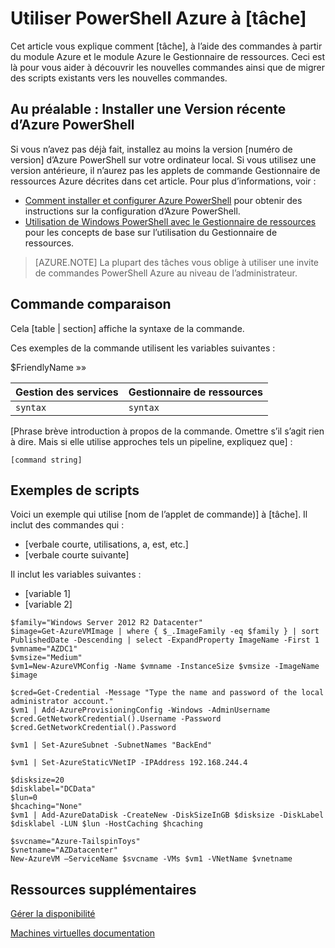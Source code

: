 <!--save a copy of this file to your local repo. It's important that you follow the naming conventions by starting with the service name, and use lowercase only for the file name. See "file-names-and-locations.md" under the "contributor-guide" folder in your repo.

Info to help you use the template are enclosed in the Markdown comments using the caret, hyphen, dash syntax. Delete these from your file.

Text not wrapped in comment syntax is intended to be used as is, or with updates enclosed in [  ]. Add the info and delete the bracket. 

Pay attention to spacing and indents. They affect formatting. 

--> 

<!--replace this with Properties and Tags sections. These are required sections. See "article-metadata.md" in under the "contributor-guide" folder in your repo. Attributes in each section can be placed on separate lines to make them easier to read and check-->

# <a name="use-azure-powershell-to-task"></a>Utiliser PowerShell Azure à [tâche]

Cet article vous explique comment [tâche], à l’aide des commandes à partir du module Azure et le module Azure le Gestionnaire de ressources. Ceci est là pour vous aider à découvrir les nouvelles commandes ainsi que de migrer des scripts existants vers les nouvelles commandes.

## <a name="prerequisite-install-a-recent-version-of-azure-powershell"></a>Au préalable : Installer une Version récente d’Azure PowerShell

Si vous n’avez pas déjà fait, installez au moins la version [numéro de version] d’Azure PowerShell sur votre ordinateur local. Si vous utilisez une version antérieure, il n’aurez pas les applets de commande Gestionnaire de ressources Azure décrites dans cet article. Pour plus d’informations, voir :
 
- [Comment installer et configurer Azure PowerShell](install-configure-powershell.md) pour obtenir des instructions sur la configuration d’Azure PowerShell.
- [Utilisation de Windows PowerShell avec le Gestionnaire de ressources](powershell-azure-resource-manager.md) pour les concepts de base sur l’utilisation du Gestionnaire de ressources.

> [AZURE.NOTE] La plupart des tâches vous oblige à utiliser une invite de commandes PowerShell Azure au niveau de l’administrateur.

## <a name="command-comparison"></a>Commande comparaison

Cela [table | section] affiche la syntaxe de la commande.

<!--[optional image - to use an image in this article, add a folder with the same name as the article file name without extension, inside the Media folder of the repo. Use only this folder to store the images. Don't attempt to use a common folder to share images you want to use in more than 1 file.]
Then, use the following syntax to add a reference to the image in your article:
![](./media/name-of-file-without-extension/image-name-no-spaces.png)
-->

<!--if a command string uses variables, define the variables first, using the  following construction. In some cases the variable is straightforward and doesn't need much explanation. But parameters such as location and size can benefit from brief explanation or listing all accepted values:--> 

Ces exemples de la commande utilisent les variables suivantes :

$FriendlyName »<Describe value>»

<!-- if it makes more sense to present this in a table, use this. Otherwise, delete. The table won't render until it's in Github or published to Sandbox.-->

Gestion des services | Gestionnaire de ressources
---|----
`syntax` | `syntax`


<!--if it makes more sense to present this one command block after the other instead of a table, use this. Otherwise, delete-->
  
[Phrase brève introduction à propos de la commande. Omettre s’il s’agit rien à dire. Mais si elle utilise approches tels un pipeline, expliquez que] :

    [command string]

## <a name="script-examples"></a>Exemples de scripts

Voici un exemple qui utilise [nom de l’applet de commande)] à [tâche]. Il inclut des commandes qui :

- [verbale courte, utilisations, a, est, etc.]
- [verbale courte suivante] 

<!--include this statement if it uses variables that weren't introduced earlier-->Il inclut les variables suivantes :

- [variable 1]
- [variable 2]

<!--This shows you how a recent example was presented as well as how it was formatted. Preceding each line with one tab or four spaces to format in a code block-->

    $family="Windows Server 2012 R2 Datacenter"
    $image=Get-AzureVMImage | where { $_.ImageFamily -eq $family } | sort PublishedDate -Descending | select -ExpandProperty ImageName -First 1
    $vmname="AZDC1"
    $vmsize="Medium"
    $vm1=New-AzureVMConfig -Name $vmname -InstanceSize $vmsize -ImageName $image
    
    $cred=Get-Credential -Message "Type the name and password of the local administrator account."
    $vm1 | Add-AzureProvisioningConfig -Windows -AdminUsername $cred.GetNetworkCredential().Username -Password $cred.GetNetworkCredential().Password
    
    $vm1 | Set-AzureSubnet -SubnetNames "BackEnd"
    
    $vm1 | Set-AzureStaticVNetIP -IPAddress 192.168.244.4
    
    $disksize=20
    $disklabel="DCData"
    $lun=0
    $hcaching="None"
    $vm1 | Add-AzureDataDisk -CreateNew -DiskSizeInGB $disksize -DiskLabel $disklabel -LUN $lun -HostCaching $hcaching
    
    $svcname="Azure-TailspinToys"
    $vnetname="AZDatacenter"
    New-AzureVM –ServiceName $svcname -VMs $vm1 -VNetName $vnetname


## <a name="additional-resources"></a>Ressources supplémentaires
<!--At a minimum, include a link back to the migration task list article. Use the formats shown below. See create-links-markdown.md for more info -->
<!--use this format for links to other articles, such as the migration task list. -->
[Gérer la disponibilité](virtual-machines-windows-manage-availability.md)

<!--To link to an ACOM page outside the /documentation/ subdomain (such as a pricing page, SLA page or anything else that is not a documentation article), use an absolute URL, but omit the locale:

    [link text](http://azure.microsoft.com/pricing/details/virtual-machines/)-->

<!--use this for URLs outside of ACOM. Be sure to locale, and if you're linking to the Azure library on MSDN, include the '/azure/' part of the URL-->
[Machines virtuelles documentation](https://msdn.microsoft.com/library/azure/jj156003.aspx)

